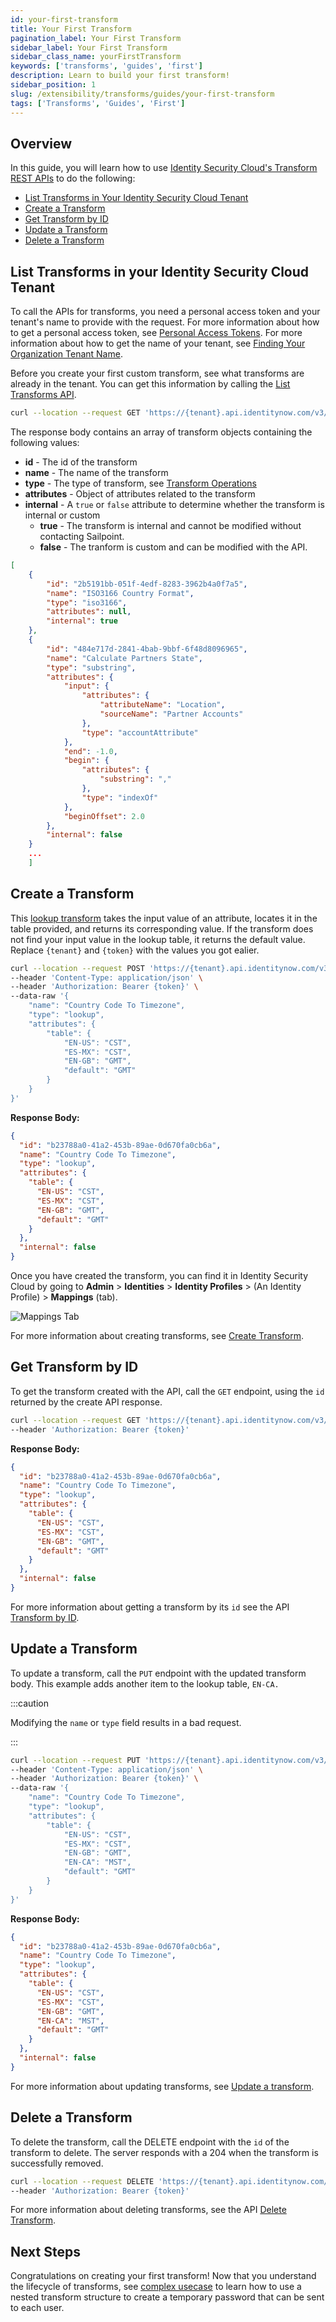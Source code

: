 ```yaml
---
id: your-first-transform
title: Your First Transform
pagination_label: Your First Transform
sidebar_label: Your First Transform
sidebar_class_name: yourFirstTransform
keywords: ['transforms', 'guides', 'first']
description: Learn to build your first transform!
sidebar_position: 1
slug: /extensibility/transforms/guides/your-first-transform
tags: ['Transforms', 'Guides', 'First']
---
```


## Overview

In this guide, you will learn how to use [Identity Security Cloud's Transform REST APIs](/docs/api/v3/transforms) to do the following:

- [List Transforms in Your Identity Security Cloud Tenant](#list-transforms-in-your-identity-security-cloud-tenant)
- [Create a Transform](#create-a-transform)
- [Get Transform by ID](#get-transform-by-id)
- [Update a Transform](#update-a-transform)
- [Delete a Transform](#delete-a-transform)

## List Transforms in your Identity Security Cloud Tenant

To call the APIs for transforms, you need a personal access token and your tenant's name to provide with the request. For more information about how to get a personal access token, see [Personal Access Tokens](../../../api/authentication.md#generate-a-personal-access-token). For more information about how to get the name of your tenant, see [Finding Your Organization Tenant Name](../../../api/getting-started.md#find-your-tenant-name).

Before you create your first custom transform, see what transforms are already in the tenant. You can get this information by calling the [List Transforms API](/docs/api/v3/list-transforms).

```bash
curl --location --request GET 'https://{tenant}.api.identitynow.com/v3/transforms' --header 'Authorization: Bearer {token}'
```

The response body contains an array of transform objects containing the following values:

- **id** - The id of the transform
- **name** - The name of the transform
- **type** - The type of transform, see [Transform Operations](../operations/index.md)
- **attributes** - Object of attributes related to the transform
- **internal** - A `true` or `false` attribute to determine whether the transform is internal or custom
  - **true** - The transform is internal and cannot be modified without contacting Sailpoint.
  - **false** - The tranform is custom and can be modified with the API.

```json
[
    {
        "id": "2b5191bb-051f-4edf-8283-3962b4a0f7a5",
        "name": "ISO3166 Country Format",
        "type": "iso3166",
        "attributes": null,
        "internal": true
    },
    {
        "id": "484e717d-2841-4bab-9bbf-6f48d8096965",
        "name": "Calculate Partners State",
        "type": "substring",
        "attributes": {
            "input": {
                "attributes": {
                    "attributeName": "Location",
                    "sourceName": "Partner Accounts"
                },
                "type": "accountAttribute"
            },
            "end": -1.0,
            "begin": {
                "attributes": {
                    "substring": ","
                },
                "type": "indexOf"
            },
            "beginOffset": 2.0
        },
        "internal": false
    }
    ...
    ]
```

## Create a Transform

This [lookup transform](../operations/lookup.md) takes the input value of an attribute, locates it in the table provided, and returns its corresponding value. If the transform does not find your input value in the lookup table, it returns the default value. Replace `{tenant}` and `{token}` with the values you got ealier.

```bash
curl --location --request POST 'https://{tenant}.api.identitynow.com/v3/transforms' \
--header 'Content-Type: application/json' \
--header 'Authorization: Bearer {token}' \
--data-raw '{
    "name": "Country Code To Timezone",
    "type": "lookup",
    "attributes": {
        "table": {
            "EN-US": "CST",
            "ES-MX": "CST",
            "EN-GB": "GMT",
            "default": "GMT"
        }
    }
}'
```

**Response Body:**

```json
{
  "id": "b23788a0-41a2-453b-89ae-0d670fa0cb6a",
  "name": "Country Code To Timezone",
  "type": "lookup",
  "attributes": {
    "table": {
      "EN-US": "CST",
      "ES-MX": "CST",
      "EN-GB": "GMT",
      "default": "GMT"
    }
  },
  "internal": false
}
```

Once you have created the transform, you can find it in Identity Security Cloud by going to **Admin** > **Identities** > **Identity Profiles** > (An Identity Profile) > **Mappings** (tab).

![Mappings Tab](./img/mappings_tab.png)

For more information about creating transforms, see [Create Transform](/docs/api/v3/create-transform).

## Get Transform by ID

To get the transform created with the API, call the `GET` endpoint, using the `id` returned by the create API response.

```bash
curl --location --request GET 'https://{tenant}.api.identitynow.com/v3/transforms/b23788a0-41a2-453b-89ae-0d670fa0cb6a' \
--header 'Authorization: Bearer {token}'
```

**Response Body:**

```json
{
  "id": "b23788a0-41a2-453b-89ae-0d670fa0cb6a",
  "name": "Country Code To Timezone",
  "type": "lookup",
  "attributes": {
    "table": {
      "EN-US": "CST",
      "ES-MX": "CST",
      "EN-GB": "GMT",
      "default": "GMT"
    }
  },
  "internal": false
}
```

For more information about getting a transform by its `id` see the API [Transform by ID](/docs/api/v3/get-transform).

## Update a Transform

To update a transform, call the `PUT` endpoint with the updated transform body. This example adds another item to the lookup table, `EN-CA.`

:::caution

Modifying the `name` or `type` field results in a bad request.

:::

```bash
curl --location --request PUT 'https://{tenant}.api.identitynow.com/v3/transforms/b23788a0-41a2-453b-89ae-0d670fa0cb6a' \
--header 'Content-Type: application/json' \
--header 'Authorization: Bearer {token}' \
--data-raw '{
    "name": "Country Code To Timezone",
    "type": "lookup",
    "attributes": {
        "table": {
            "EN-US": "CST",
            "ES-MX": "CST",
            "EN-GB": "GMT",
            "EN-CA": "MST",
            "default": "GMT"
        }
    }
}'
```

**Response Body:**

```json
{
  "id": "b23788a0-41a2-453b-89ae-0d670fa0cb6a",
  "name": "Country Code To Timezone",
  "type": "lookup",
  "attributes": {
    "table": {
      "EN-US": "CST",
      "ES-MX": "CST",
      "EN-GB": "GMT",
      "EN-CA": "MST",
      "default": "GMT"
    }
  },
  "internal": false
}
```

For more information about updating transforms, see [Update a transform](/docs/api/v3/update-transform).

## Delete a Transform

To delete the transform, call the DELETE endpoint with the `id` of the transform to delete. The server responds with a 204 when the transform is successfully removed.

```bash
curl --location --request DELETE 'https://{tenant}.api.identitynow.com/v3/transforms/b23788a0-41a2-453b-89ae-0d670fa0cb6a' \
--header 'Authorization: Bearer {token}'
```

For more information about deleting transforms, see the API [Delete Transform](/docs/api/v3/delete-transform).

## Next Steps

Congratulations on creating your first transform! Now that you understand the lifecycle of transforms, see [complex usecase](./temporary-password.md) to learn how to use a nested transform structure to create a temporary password that can be sent to each user.

